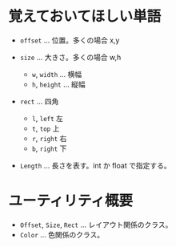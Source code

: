 # 覚えておいてほしい単語

- `offset` ... 位置。多くの場合 x,y

- `size` ... 大きさ。多くの場合 w,h

  - `w`, `width` ... 横幅
  - `h`, `height` ... 縦幅

- `rect` ... 四角

  - `l`, `left` 左
  - `t`, `top` 上
  - `r`, `right` 右
  - `b`, `right` 下

- `Length` ... 長さを表す。int か float で指定する。

# ユーティリティ概要

- `Offset`, `Size`, `Rect` ... レイアウト関係のクラス。
- `Color` ... 色関係のクラス。
